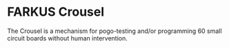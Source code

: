 FARKUS Crousel
======

The Crousel is a mechanism for pogo-testing and/or programming 60 small circuit boards without human intervention.

